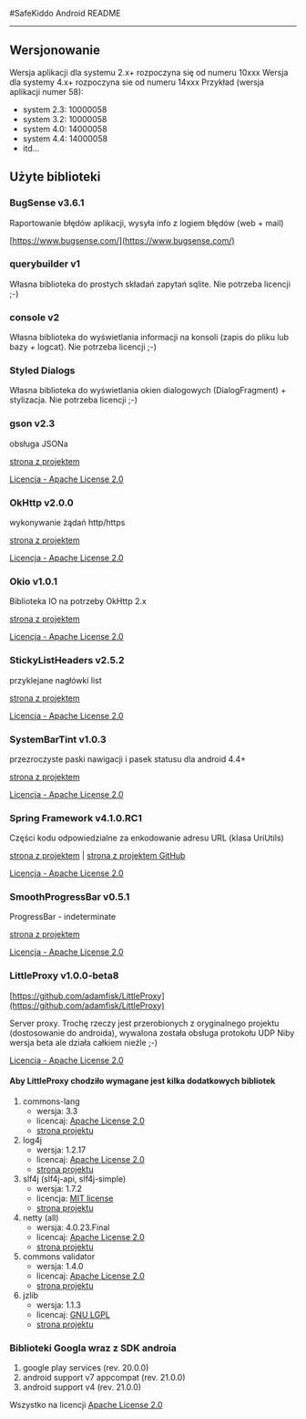 #SafeKiddo Android README

* * *

## Wersjonowanie

Wersja aplikacji dla systemu 2.x+ rozpoczyna się od numeru 10xxx
Wersja dla systemy 4.x+ rozpoczyna sie od numeru 14xxx
Przykład (wersja aplikacji numer 58): 
- system 2.3: 10000058
- system 3.2: 10000058
- system 4.0: 14000058
- system 4.4: 14000058
- itd...

## Użyte biblioteki

### BugSense v3.6.1
Raportowanie błędów aplikacji, wysyła info z logiem błędów (web + mail)

[https://www.bugsense.com/](https://www.bugsense.com/)

### querybuilder v1
Własna biblioteka do prostych składań zapytań sqlite. Nie potrzeba licencji ;-)

### console v2
Własna biblioteka do wyświetlania informacji na konsoli (zapis do pliku lub bazy + logcat). Nie potrzeba licencji ;-)

### Styled Dialogs
Własna biblioteka do wyświetlania okien dialogowych (DialogFragment) + stylizacja. Nie potrzeba licencji ;-)

### gson v2.3
obsługa JSONa

[strona z projektem](https://code.google.com/p/google-gson/)

[Licencja - Apache License 2.0](http://www.apache.org/licenses/LICENSE-2.0)

### OkHttp v2.0.0
wykonywanie żądań http/https

[strona z projektem](http://square.github.io/okhttp/)

[Licencja - Apache License 2.0](http://www.apache.org/licenses/LICENSE-2.0)

### Okio v1.0.1
Biblioteka IO na potrzeby OkHttp 2.x

[strona z projektem](https://github.com/square/okio)

[Licencja - Apache License 2.0](http://www.apache.org/licenses/LICENSE-2.0)

### StickyListHeaders v2.5.2
przyklejane nagłówki list

[strona z projektem](https://github.com/emilsjolander/StickyListHeaders)

[Licencja - Apache License 2.0](http://www.apache.org/licenses/LICENSE-2.0)

### SystemBarTint v1.0.3
przezroczyste paski nawigacji i pasek statusu dla android 4.4+

[strona z projektem](https://github.com/jgilfelt/SystemBarTint)

[Licencja - Apache License 2.0](http://www.apache.org/licenses/LICENSE-2.0)

### Spring Framework v4.1.0.RC1
Części kodu odpowiedzialne za enkodowanie adresu URL (klasa UriUtils)

[strona z projektem](http://projects.spring.io/spring-framework/) |
[strona z projektem GitHub](https://github.com/spring-projects/spring-framework/releases)

[Licencja - Apache License 2.0](http://www.apache.org/licenses/LICENSE-2.0)

### SmoothProgressBar v0.5.1
ProgressBar - indeterminate

[strona z projektem](https://github.com/castorflex/SmoothProgressBar) 

[Licencja - Apache License 2.0](http://www.apache.org/licenses/LICENSE-2.0)

### LittleProxy v1.0.0-beta8 
[https://github.com/adamfisk/LittleProxy](https://github.com/adamfisk/LittleProxy)

Server proxy. Trochę rzeczy jest przerobionych z oryginalnego projektu (dostosowanie do androida), wywalona została obsługa protokołu UDP
Niby wersja beta ale działa całkiem nieźle ;-)

[Licencja - Apache License 2.0](http://www.apache.org/licenses/LICENSE-2.0)


#### Aby LittleProxy chodziło wymagane jest kilka dodatkowych bibliotek

1. commons-lang
	* wersja: 3.3
	* licencaj: [Apache License 2.0](http://www.apache.org/licenses/LICENSE-2.0)
	* [strona projektu](http://commons.apache.org/proper/commons-lang/)
1. log4j
	* wersja: 1.2.17
	* licencaj: [Apache License 2.0](http://www.apache.org/licenses/LICENSE-2.0)
	* [strona projektu](http://logging.apache.org/log4j/1.2/)
1. slf4j (slf4j-api, slf4j-simple)
	* wersja: 1.7.2
	* licencja: [MIT license](http://www.slf4j.org/license.html)
	* [strona projektu](http://www.slf4j.org/)
1. netty (all)
	* wersja: 4.0.23.Final
	* licencaj: [Apache License 2.0](http://www.apache.org/licenses/LICENSE-2.0)
	* [strona projektu](http://netty.io/)
1. commons validator 
	* wersja: 1.4.0
	* licencaj: [Apache License 2.0](http://www.apache.org/licenses/LICENSE-2.0)
	* [strona projektu](http://commons.apache.org/proper/commons-validator/index.html)
1. jzlib
	* wersja: 1.1.3
	* licencaj: [GNU LGPL](http://www.jcraft.com/jzlib/LICENSE.txt)
	* [strona projektu](http://www.jcraft.com/jzlib/)

### Biblioteki Googla wraz z SDK androia
1. google play services (rev. 20.0.0)
1. android support v7 appcompat (rev. 21.0.0)
1. android support v4 (rev. 21.0.0)

Wszystko na licencji [Apache License 2.0](http://www.apache.org/licenses/LICENSE-2.0)

